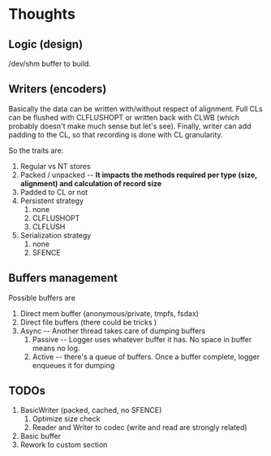 # Thoughts
## Logic (design)
/dev/shm buffer to build.

## Writers (encoders)
Basically the data can be written with/without respect of alignment.
Full CLs can be flushed with CLFLUSHOPT or written back with CLWB 
(which probably doesn't make much sense but let's see).
Finally, writer can add padding to the CL, so that recording is done with CL granularity.

So the traits are:
1. Regular vs NT stores
1. Packed / unpacked -- **It impacts the methods required per type (size, alignment) and calculation of record size**
1. Padded to CL or not
1. Persistent strategy
    1. none
    1. CLFLUSHOPT
    1. CLFLUSH
1. Serialization strategy
    1. none
    1. SFENCE

## Buffers management

Possible buffers are
1. Direct mem buffer (anonymous/private, tmpfs, fsdax)
1. Direct file buffers (there could be tricks )
1. Async -- Another thread takes care of dumping buffers
    1. Passive -- Logger uses whatever buffer it has. No space in buffer means no log.
    1. Active -- there's a queue of buffers. Once a buffer complete, logger enqueues it for dumping

    
## TODOs
1. BasicWriter (packed, cached, no SFENCE)
    1. Optimize size check
    1. Reader and Writer to codec (write and read are strongly related)
1. Basic buffer
1. Rework to custom section